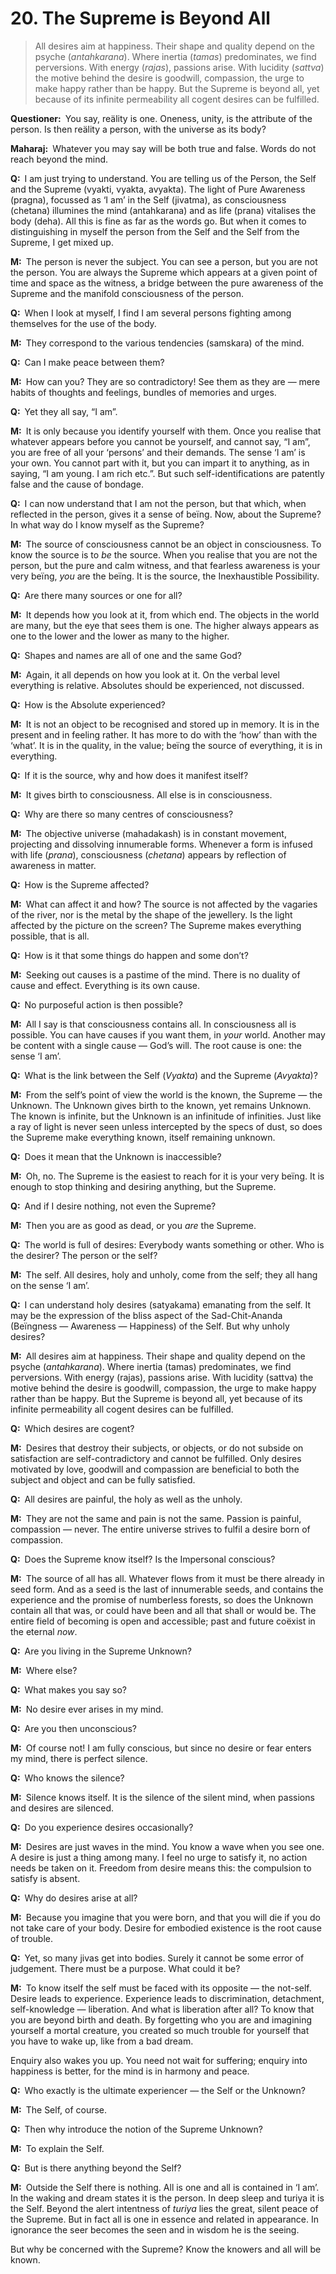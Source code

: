 # 20. The Supreme is Beyond All

>All desires aim at happiness. Their shape and quality depend on the psyche (*antahkarana*). Where inertia (*tamas*) predominates, we find perversions. With energy (*rajas*), passions arise. With lucidity (*sattva*) the motive behind the desire is goodwill, compassion, the urge to make happy rather than be happy. But the Supreme is beyond all, yet because of its infinite permeability all cogent desires can be fulfilled.

**Questioner:**&ensp;You say, reälity is one. Oneness, unity, is the attribute of the person. Is then reälity a person, with the universe as its body?

**Maharaj:**&ensp;Whatever you may say will be both true and false. Words do not reach beyond the mind.

**Q:**&ensp;I am just trying to understand. You are telling us of the Person, the Self and the Supreme (<span data-tippy-content="Person, the outer self.">vyakti</span>, <span data-tippy-content="Manifest matter, the evolved nature. Opposite is <em>avyakta</em>.">vyakta</span>, <span data-tippy-content="Unmanifest. Opposite is <em>vyakta</em>.">avyakta</span>). The light of Pure Awareness (<span data-tippy-content="Cognitive consciousness, pure awareness, higher consciousness.">pragna</span>), focussed as ‘I am’ in the Self (<span data-tippy-content="[<em>Atman</em> + doërship is <em>jiva</em>.] The individual soul. According to <em>Vedanta</em>, <em>jiva</em> comes into beïng as a result of the false identification of the <em>atman</em> with body, senses and mind.">jivatma</span>), as consciousness (<span data-tippy-content="Consciousness, inner awakening.">chetana</span>) illumines the mind (<span data-tippy-content="The psyche, mind. Mind in a collective sense, including intelligence (<em>buddhi</em>), ego (<em>ahamkara</em>) and mind (<em>manas</em>).">antahkarana</span>) and as life (<span data-tippy-content="The breath of life, vital principle.">prana</span>) vitalises the body (<span data-tippy-content="Physical body.">deha</span>). All this is fine as far as the words go. But when it comes to distinguishing in myself the person from the Self and the Self from the Supreme, I get mixed up.

**M:**&ensp;The person is never the subject. You can see a person, but you are not the person. You are always the Supreme which appears at a given point of time and space as the witness, a bridge between the pure awareness of the Supreme and the manifold consciousness of the person.

**Q:**&ensp;When I look at myself, I find I am several persons fighting among themselves for the use of the body.

**M:**&ensp;They correspond to the various tendencies (<span data-tippy-content="“Imprints left on the subconscious by experiences in past lives or the present life and which determine and condition one’s desires and actions”. Mental impression, memory. Also called <em>vasana</em>, residual impression.">samskara</span>) of the mind.

**Q:**&ensp;Can I make peace between them?

**M:**&ensp;How can you? They are so contradictory! See them as they are — mere habits of thoughts and feelings, bundles of memories and urges.

**Q:**&ensp;Yet they all say, “I am”.

**M:**&ensp;It is only because you identify yourself with them. Once you realise that whatever appears before you cannot be yourself, and cannot say, “I am”, you are free of all your ‘persons’ and their demands. The sense ‘I am’ is your own. You cannot part with it, but you can impart it to anything, as in saying, “I am young. I am rich etc.”. But such self-identifications are patently false and the cause of bondage.

**Q:**&ensp;I can now understand that I am not the person, but that which, when reflected in the person, gives it a sense of beïng. Now, about the Supreme? In what way do I know myself as the Supreme?

**M:**&ensp;The source of consciousness cannot be an object in consciousness. To know the source is to *be* the source. When you realise that you are not the person, but the pure and calm witness, and that fearless awareness is your very beïng, *you* are the beïng. It is the source, the Inexhaustible Possibility.

**Q:**&ensp;Are there many sources or one for all?

**M:**&ensp;It depends how you look at it, from which end. The objects in the world are many, but the eye that sees them is one. The higher always appears as one to the lower and the lower as many to the higher.

**Q:**&ensp;Shapes and names are all of one and the same God?

**M:**&ensp;Again, it all depends on how you look at it. On the verbal level everything is relative. Absolutes should be experienced, not discussed.

**Q:**&ensp;How is the Absolute experienced?

**M:**&ensp;It is not an object to be recognised and stored up in memory. It is in the present and in feeling rather. It has more to do with the ‘how’ than with the ‘what’. It is in the quality, in the value; beïng the source of everything, it is in everything.

**Q:**&ensp;If it is the source, why and how does it manifest itself?

**M:**&ensp;It gives birth to consciousness. All else is in consciousness.

**Q:**&ensp;Why are there so many centres of consciousness?

**M:**&ensp;The objective universe (<span data-tippy-content="The great expanse of existence, the universe of matter and energy.">mahadakash</span>) is in constant movement, projecting and dissolving innumerable forms. Whenever a form is infused with life (*prana*), consciousness (*chetana*) appears by reflection of awareness in matter.

**Q:**&ensp;How is the Supreme affected?

**M:**&ensp;What can affect it and how? The source is not affected by the vagaries of the river, nor is the metal by the shape of the jewellery. Is the light affected by the picture on the screen? The Supreme makes everything possible, that is all.

**Q:**&ensp;How is it that some things do happen and some don’t?

**M:**&ensp;Seeking out causes is a pastime of the mind. There is no duality of cause and effect. Everything is its own cause.

**Q:**&ensp;No purposeful action is then possible?

**M:**&ensp;All I say is that consciousness contains all. In consciousness all is possible. You can have causes if you want them, in *your* world. Another may be content with a single cause — God’s will. The root cause is one: the sense ‘I am’.

**Q:**&ensp;What is the link between the Self (*Vyakta*) and the Supreme (*Avyakta*)?

**M:**&ensp;From the self’s point of view the world is the known, the Supreme — the Unknown. The Unknown gives birth to the known, yet remains Unknown. The known is infinite, but the Unknown is an infinitude of infinities. Just like a ray of light is never seen unless intercepted by the specs of dust, so does the Supreme make everything known, itself remaining unknown.

**Q:**&ensp;Does it mean that the Unknown is inaccessible?

**M:**&ensp;Oh, no. The Supreme is the easiest to reach for it is your very beïng. It is enough to stop thinking and desiring anything, but the Supreme.

**Q:**&ensp;And if I desire nothing, not even the Supreme?

**M:**&ensp;Then you are as good as dead, or you *are* the Supreme.

**Q:**&ensp;The world is full of desires: Everybody wants something or other. Who is the desirer? The person or the self?

**M:**&ensp;The self. All desires, holy and unholy, come from the self; they all hang on the sense ‘I am’.

**Q:**&ensp;I can understand holy desires (<span data-tippy-content="He who longs for the sublime truth.">satyakama</span>) emanating from the self. It may be the expression of the bliss aspect of the <span data-tippy-content="The ultimate principle with the three attributes in absolute perfection (<em>sat</em>, beïng + <em>chit</em>, consciousness + <em>ananda</em>, bliss).">Sad-Chit-Ananda</span> (Beïngness — Awareness — Happiness) of the Self. But why unholy desires?

**M:**&ensp;All desires aim at happiness. Their shape and quality depend on the psyche (*antahkarana*). Where inertia (<span data-tippy-content="Darkness, inertia, passivity. One of the three constituents (<em>gunas</em>) of the cosmic substance: <em>sattva</em>, <em>rajas</em> and <em>tamas</em>.">tamas</span>) predominates, we find perversions. With energy (<span data-tippy-content="Motivity, activity, energy. One of the three <em>gunas</em> or qualities of matter: <em>sattva</em>, <em>rajas</em> and <em>tamas</em>. In <em>yoga</em>, egoism.">rajas</span>), passions arise. With lucidity (<span data-tippy-content="Beïng, existence, true essence. In <em>yoga</em> the quality of purity or goodness.">sattva</span>) the motive behind the desire is goodwill, compassion, the urge to make happy rather than be happy. But the Supreme is beyond all, yet because of its infinite permeability all cogent desires can be fulfilled.

**Q:**&ensp;Which desires are cogent?

**M:**&ensp;Desires that destroy their subjects, or objects, or do not subside on satisfaction are self-contradictory and cannot be fulfilled. Only desires motivated by love, goodwill and compassion are beneficial to both the subject and object and can be fully satisfied.

**Q:**&ensp;All desires are painful, the holy as well as the unholy.

**M:**&ensp;They are not the same and pain is not the same. Passion is painful, compassion — never. The entire universe strives to fulfil a desire born of compassion.

**Q:**&ensp;Does the Supreme know itself? Is the Impersonal conscious?

**M:**&ensp;The source of all has all. Whatever flows from it must be there already in seed form. And as a seed is the last of innumerable seeds, and contains the experience and the promise of numberless forests, so does the Unknown contain all that was, or could have been and all that shall or would be. The entire field of becoming is open and accessible; past and future coëxist in the eternal *now*.

**Q:**&ensp;Are you living in the Supreme Unknown?

**M:**&ensp;Where else?

**Q:**&ensp;What makes you say so?

**M:**&ensp;No desire ever arises in my mind.

**Q:**&ensp;Are you then unconscious?

**M:**&ensp;Of course not! I am fully conscious, but since no desire or fear enters my mind, there is perfect silence.

**Q:**&ensp;Who knows the silence?

**M:**&ensp;Silence knows itself. It is the silence of the silent mind, when passions and desires are silenced.

**Q:**&ensp;Do you experience desires occasionally?

**M:**&ensp;Desires are just waves in the mind. You know a wave when you see one. A desire is just a thing among many. I feel no urge to satisfy it, no action needs be taken on it. Freedom from desire means this: the compulsion to satisfy is absent.

**Q:**&ensp;Why do desires arise at all?

**M:**&ensp;Because you imagine that you were born, and that you will die if you do not take care of your body. Desire for embodied existence is the root cause of trouble.

**Q:**&ensp;Yet, so many <span data-tippy-content="[<em>Atman</em> + doërship is <em>jiva</em>.] The individual soul. According to <em>Vedanta</em>, <em>jiva</em> comes into beïng as a result of the false identification of the <em>atman</em> with body, senses and mind.">jiva</span>s get into bodies. Surely it cannot be some error of judgement. There must be a purpose. What could it be?

**M:**&ensp;To know itself the self must be faced with its opposite — the not-self. Desire leads to experience. Experience leads to discrimination, detachment, self-knowledge — liberation. And what is liberation after all? To know that you are beyond birth and death. By forgetting who you are and imagining yourself a mortal creature, you created so much trouble for yourself that you have to wake up, like from a bad dream.

Enquiry also wakes you up. You need not wait for suffering; enquiry into happiness is better, for the mind is in harmony and peace.

**Q:**&ensp;Who exactly is the ultimate experiencer — the Self or the Unknown?

**M:**&ensp;The Self, of course.

**Q:**&ensp;Then why introduce the notion of the Supreme Unknown?

**M:**&ensp;To explain the Self.

**Q:**&ensp;But is there anything beyond the Self?

**M:**&ensp;Outside the Self there is nothing. All is one and all is contained in ‘I am’. In the waking and dream states it is the person. In deep sleep and <span data-tippy-content="The superconscious state of <em>samadhi</em>, (<em>turiya</em>, fourth), the fourth state of soul in which it becomes one with <em>Brahman</em>, the highest awareness.">turiya</span> it is the Self. Beyond the alert intentness of *turiya* lies the great, silent peace of the Supreme. But in fact all is one in essence and related in appearance. In ignorance the seer becomes the seen and in wisdom he is the seeing.

But why be concerned with the Supreme? Know the knowers and all will be known. 

<script>
export default {
  props: ["slot-key"],
  mounted () {
    tippy("[data-tippy-content]", {allowHTML: true});
  }
}
</script>